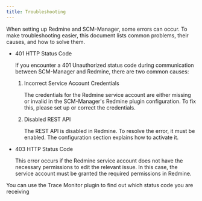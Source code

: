 ```yaml
---
title: Troubleshooting
---
```


When setting up Redmine and SCM-Manager, some errors can occur.
To make troubleshooting easier, this document lists common problems, their causes, and how to solve them.

- 401 HTTP Status Code
    
    If you encounter a 401 Unauthorized status code during communication between SCM-Manager and Redmine, there are two
    common causes:
        
    1. Incorrect Service Account Credentials
        
        The credentials for the Redmine service account are either missing or invalid in the SCM-Manager's Redmine
        plugin configuration. To fix this, please set up or correct the credentials.
    2. Disabled REST API
        
        The REST API is disabled in Redmine. To resolve the error, it must be enabled. The configuration section
        explains how to activate it.
- 403 HTTP Status Code
      
    This error occurs if the Redmine service account does not have the necessary permissions to edit the relevant issue.
    In this case, the service account must be granted the required permissions in Redmine.

You can use the Trace Monitor plugin to find out which status code you are receiving
